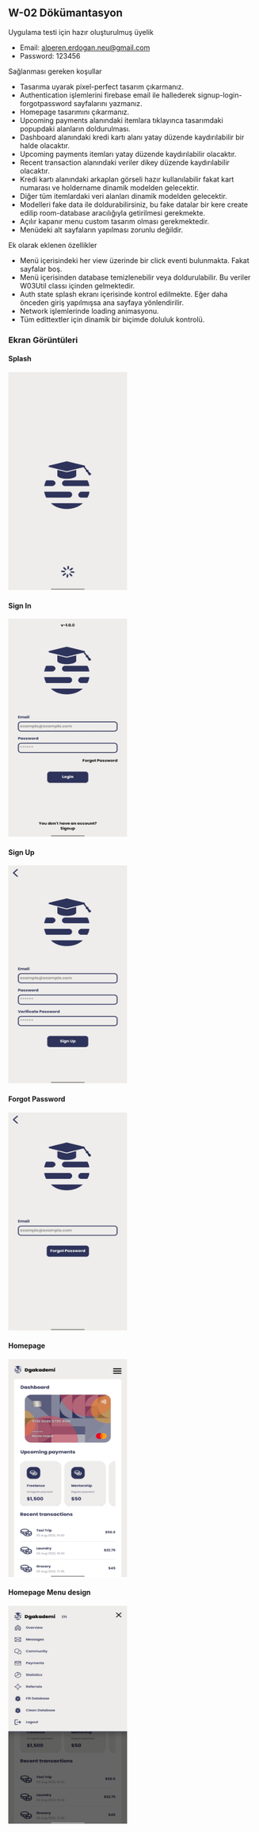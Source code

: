 ## W-02 Dökümantasyon

Uygulama testi için hazır oluşturulmuş üyelik

- Email: alperen.erdogan.neu@gmail.com
- Password: 123456

Sağlanması gereken koşullar

- Tasarıma uyarak pixel-perfect tasarım çıkarmanız. 
- Authentication işlemlerini firebase email ile hallederek signup-login-forgotpassword sayfalarını yazmanız. 
- Homepage tasarımını çıkarmanız. 
- Upcoming payments alanındaki itemlara tıklayınca tasarımdaki popupdaki alanların doldurulması. 
- Dashboard alanındaki kredi kartı alanı yatay düzende kaydırılabilir bir halde olacaktır. 
- Upcoming payments itemları yatay düzende kaydırılabilir olacaktır. 
- Recent transaction alanındaki veriler dikey düzende kaydırılabilir olacaktır. 
- Kredi kartı alanındaki arkaplan görseli hazır kullanılabilir fakat kart numarası ve holdername dinamik modelden gelecektir. 
- Diğer tüm itemlardaki veri alanları dinamik modelden gelecektir. 
- Modelleri fake data ile doldurabilirsiniz, bu fake datalar bir kere create edilip room-database aracılığıyla getirilmesi gerekmekte. 
- Açılır kapanır menu custom tasarım olması gerekmektedir. 
- Menüdeki alt sayfaların yapılması zorunlu değildir. 

Ek olarak eklenen özellikler
- Menü içerisindeki her view üzerinde bir click eventi bulunmakta. Fakat sayfalar boş. 
- Menü içerisinden database temizlenebilir veya doldurulabilir. Bu veriler W03Util classı içinden gelmektedir. 
- Auth state splash ekranı içerisinde kontrol edilmekte. Eğer daha önceden giriş yapılmışsa ana sayfaya yönlendirilir. 
- Network işlemlerinde loading animasyonu. 
- Tüm edittextler için dinamik bir biçimde doluluk kontrolü. 

### Ekran Görüntüleri

#### Splash
<img src="screenshots/splash.jpeg" width="240" height="440" />

#### Sign In
<img src="screenshots/sign_in.jpeg" width="240" height="440" />

#### Sign Up
<img src="screenshots/sign_up.jpeg" width="240" height="440" />

#### Forgot Password
<img src="screenshots/forgot_password.jpeg" width="240" height="440" />

#### Homepage
<img src="screenshots/homepage.jpeg" width="240" height="440" />

#### Homepage Menu design
<img src="screenshots/homepage_menu.jpeg" width="240" height="440" />
